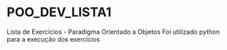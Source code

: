 # POO_DEV_LISTA1
Lista de Exercícios - Paradigma Orientado a Objetos 
Foi utilizado python para a execução dos exercícios
